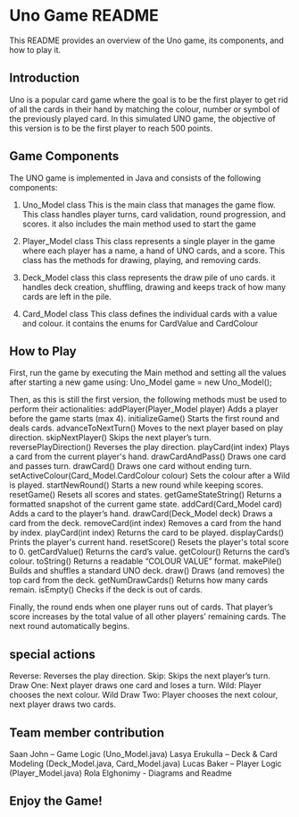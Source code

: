 # Uno Game README

This README provides an overview of the Uno game, its components, and how to play it.

## Introduction
Uno is a popular card game where the goal is to be the first player to get rid of all the cards in their hand by matching the colour, number or symbol of the previously played card. In this simulated UNO game, the objective of this version is to be the first player to reach 500 points.

## Game Components
The UNO game is implemented in Java and consists of the following components:

1. Uno_Model class
This is the main class that manages the game flow.
This class handles player turns, card validation, round progression, and scores. it also includes the main method used to start the game

2. Player_Model class
This class represents a single player in the game where each player has a name, a hand of UNO cards, and a score.
This class has the methods for drawing, playing, and removing cards.

3. Deck_Model class
this class represents the draw pile of uno cards. it handles deck creation, shuffling, drawing and keeps track of how many cards are left in the pile.

4. Card_Model class
This class defines the individual cards with a value and colour. it contains the enums for CardValue and CardColour


## How to Play
First, run the game by executing the Main method and setting all the values after starting a new game using:
 Uno_Model game = new Uno_Model();

Then, as this is still the first version, the following methods must be used to perform their actionalities:
addPlayer(Player_Model player) Adds a player before the game starts (max 4).
initializeGame()	Starts the first round and deals cards.
advanceToNextTurn()	Moves to the next player based on play direction.
skipNextPlayer()	Skips the next player’s turn.
reversePlayDirection()	Reverses the play direction.
playCard(int index)	Plays a card from the current player's hand.
drawCardAndPass()	Draws one card and passes turn.
drawCard()	Draws one card without ending turn.
setActiveColour(Card_Model.CardColour colour)	Sets the colour after a Wild is played.
startNewRound()	Starts a new round while keeping scores.
resetGame()	Resets all scores and states.
getGameStateString()	Returns a formatted snapshot of the current game state.
addCard(Card_Model card)	Adds a card to the player’s hand.
drawCard(Deck_Model deck)	Draws a card from the deck.
removeCard(int index)	Removes a card from the hand by index.
playCard(int index)	Returns the card to be played.
displayCards()	Prints the player's current hand.
resetScore()	Resets the player's total score to 0.
getCardValue()	Returns the card’s value.
getColour()	Returns the card’s colour.
toString()	Returns a readable “COLOUR VALUE” format.
makePile()	Builds and shuffles a standard UNO deck.
draw()	Draws (and removes) the top card from the deck.
getNumDrawCards()	Returns how many cards remain.
isEmpty()	Checks if the deck is out of cards.

Finally, the round ends when one player runs out of cards.
That player’s score increases by the total value of all other players’ remaining cards.
The next round automatically begins.

## special actions

Reverse: Reverses the play direction.
Skip: Skips the next player’s turn.
Draw One: Next player draws one card and loses a turn.
Wild: Player chooses the next colour.
Wild Draw Two: Player chooses the next colour, next player draws two cards.

## Team member contribution
Saan John – Game Logic (Uno_Model.java)
Lasya Erukulla – Deck & Card Modeling (Deck_Model.java, Card_Model.java)
Lucas Baker – Player Logic (Player_Model.java)
Rola Elghonimy - Diagrams and Readme 

## Enjoy the Game!
